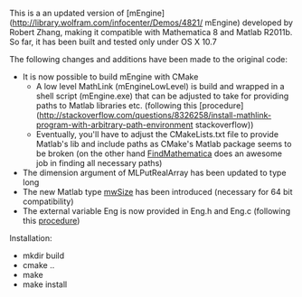 This is a an updated version of [mEngine](http://library.wolfram.com/infocenter/Demos/4821/ mEngine) developed by Robert Zhang, making it compatible with Mathematica 8 and Matlab R2011b. So far, it has been built and tested only under OS X 10.7

The following changes and additions have been made to the original code:

* It is now possible to build mEngine with CMake
    - A low level MathLink (mEngineLowLevel) is build and wrapped in a shell script (mEngine.exe) that can be adjusted to take for providing paths to Matlab libraries etc. (following this [procedure](http://stackoverflow.com/questions/8326258/install-mathlink-program-with-arbitrary-path-environment stackoverflow))
    - Eventually, you'll have to adjust the CMakeLists.txt file to provide Matlab's lib and include paths as  CMake's Matlab package seems to be broken (on the other hand [FindMathematica](https://github.com/sakra/FindMathematica) does an awesome job in finding all necessary paths)
* The dimension argument of MLPutRealArray has been updated to type long
* The new Matlab type [mwSize](http://www.mathworks.com/help/techdoc/apiref/mwsize.html) has been introduced (necessary for 64 bit compatibility)
* The external variable Eng is now provided in Eng.h and Eng.c (following this [procedure](http://stackoverflow.com/questions/875655/linking-extern-variables-in-c))

Installation:

* mkdir build
* cmake ..
* make
* make install